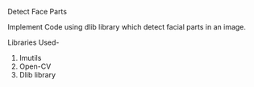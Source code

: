 Detect Face Parts

Implement Code using dlib library which detect facial parts in an image.

Libraries Used-

1. Imutils
2. Open-CV
3. Dlib library
